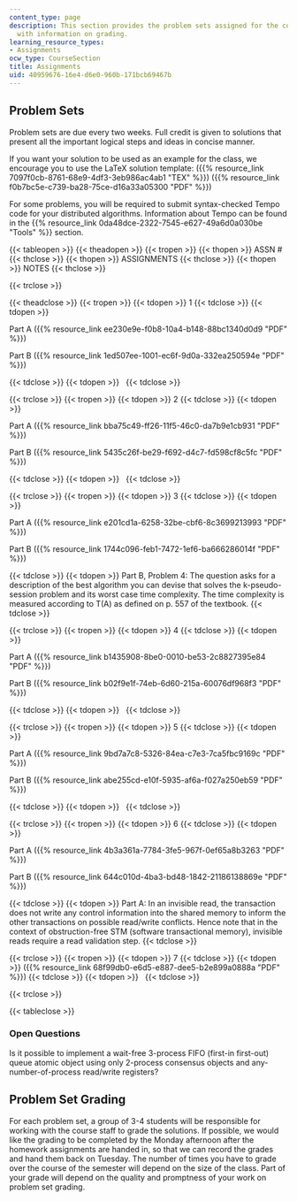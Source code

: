 ```yaml
---
content_type: page
description: This section provides the problem sets assigned for the course along
  with information on grading.
learning_resource_types:
- Assignments
ocw_type: CourseSection
title: Assignments
uid: 40959676-16e4-d6e0-960b-171bcb69467b
---
```


Problem Sets
------------

Problem sets are due every two weeks. Full credit is given to solutions that present all the important logical steps and ideas in concise manner.

If you want your solution to be used as an example for the class, we encourage you to use the LaTeX solution template: ({{% resource_link 7097f0cb-8761-68e9-4df3-3eb986ac4ab1 "TEX" %}}) ({{% resource_link f0b7bc5e-c739-ba28-75ce-d16a33a05300 "PDF" %}})

For some problems, you will be required to submit syntax-checked Tempo code for your distributed algorithms. Information about Tempo can be found in the {{% resource_link 0da48dce-2322-7545-e627-49a6d0a030be "Tools" %}} section. 

{{< tableopen >}}
{{< theadopen >}}
{{< tropen >}}
{{< thopen >}}
ASSN #
{{< thclose >}}
{{< thopen >}}
ASSIGNMENTS
{{< thclose >}}
{{< thopen >}}
NOTES
{{< thclose >}}

{{< trclose >}}

{{< theadclose >}}
{{< tropen >}}
{{< tdopen >}}
1
{{< tdclose >}}
{{< tdopen >}}


Part A ({{% resource_link ee230e9e-f0b8-10a4-b148-88bc1340d0d9 "PDF" %}})

Part B ({{% resource_link 1ed507ee-1001-ec6f-9d0a-332ea250594e "PDF" %}})


{{< tdclose >}}
{{< tdopen >}}
 
{{< tdclose >}}

{{< trclose >}}
{{< tropen >}}
{{< tdopen >}}
2
{{< tdclose >}}
{{< tdopen >}}


Part A ({{% resource_link bba75c49-ff26-11f5-46c0-da7b9e1cb931 "PDF" %}})

Part B ({{% resource_link 5435c26f-be29-f692-d4c7-fd598cf8c5fc "PDF" %}})


{{< tdclose >}}
{{< tdopen >}}
 
{{< tdclose >}}

{{< trclose >}}
{{< tropen >}}
{{< tdopen >}}
3
{{< tdclose >}}
{{< tdopen >}}


Part A ({{% resource_link e201cd1a-6258-32be-cbf6-8c3699213993 "PDF" %}})

Part B ({{% resource_link 1744c096-feb1-7472-1ef6-ba666286014f "PDF" %}})


{{< tdclose >}}
{{< tdopen >}}
Part B, Problem 4: The question asks for a description of the best algorithm you can devise that solves the k-pseudo-session problem and its worst case time complexity. The time complexity is measured according to T(A) as defined on p. 557 of the textbook.
{{< tdclose >}}

{{< trclose >}}
{{< tropen >}}
{{< tdopen >}}
4
{{< tdclose >}}
{{< tdopen >}}


Part A ({{% resource_link b1435908-8be0-0010-be53-2c8827395e84 "PDF" %}})

Part B ({{% resource_link b02f9e1f-74eb-6d60-215a-60076df968f3 "PDF" %}})


{{< tdclose >}}
{{< tdopen >}}
 
{{< tdclose >}}

{{< trclose >}}
{{< tropen >}}
{{< tdopen >}}
5
{{< tdclose >}}
{{< tdopen >}}


Part A ({{% resource_link 9bd7a7c8-5326-84ea-c7e3-7ca5fbc9169c "PDF" %}})

Part B ({{% resource_link abe255cd-e10f-5935-af6a-f027a250eb59 "PDF" %}})


{{< tdclose >}}
{{< tdopen >}}
 
{{< tdclose >}}

{{< trclose >}}
{{< tropen >}}
{{< tdopen >}}
6
{{< tdclose >}}
{{< tdopen >}}


Part A ({{% resource_link 4b3a361a-7784-3fe5-967f-0ef65a8b3263 "PDF" %}})

Part B ({{% resource_link 644c010d-4ba3-bd48-1842-21186138869e "PDF" %}})


{{< tdclose >}}
{{< tdopen >}}
Part A: In an invisible read, the transaction does not write any control information into the shared memory to inform the other transactions on possible read/write conflicts. Hence note that in the context of obstruction-free STM (software transactional memory), invisible reads require a read validation step.
{{< tdclose >}}

{{< trclose >}}
{{< tropen >}}
{{< tdopen >}}
7
{{< tdclose >}}
{{< tdopen >}}
({{% resource_link 68f99db0-e6d5-e887-dee5-b2e899a0888a "PDF" %}})
{{< tdclose >}}
{{< tdopen >}}
 
{{< tdclose >}}

{{< trclose >}}

{{< tableclose >}}

### Open Questions

Is it possible to implement a wait-free 3-process FIFO (first-in first-out) queue atomic object using only 2-process consensus objects and any-number-of-process read/write registers?

Problem Set Grading
-------------------

For each problem set, a group of 3-4 students will be responsible for working with the course staff to grade the solutions. If possible, we would like the grading to be completed by the Monday afternoon after the homework assignments are handed in, so that we can record the grades and hand them back on Tuesday. The number of times you have to grade over the course of the semester will depend on the size of the class. Part of your grade will depend on the quality and promptness of your work on problem set grading.